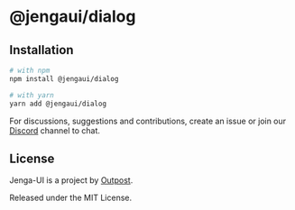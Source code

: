 # @jengaui/dialog

## Installation

```sh
# with npm
npm install @jengaui/dialog

# with yarn
yarn add @jengaui/dialog
```

For discussions, suggestions and contributions, create an issue or join our [Discord](https://discord.gg/sHnHPnAPZj) channel to chat.

## License

Jenga-UI is a project by [Outpost](https://outpost.run).

Released under the MIT License.
